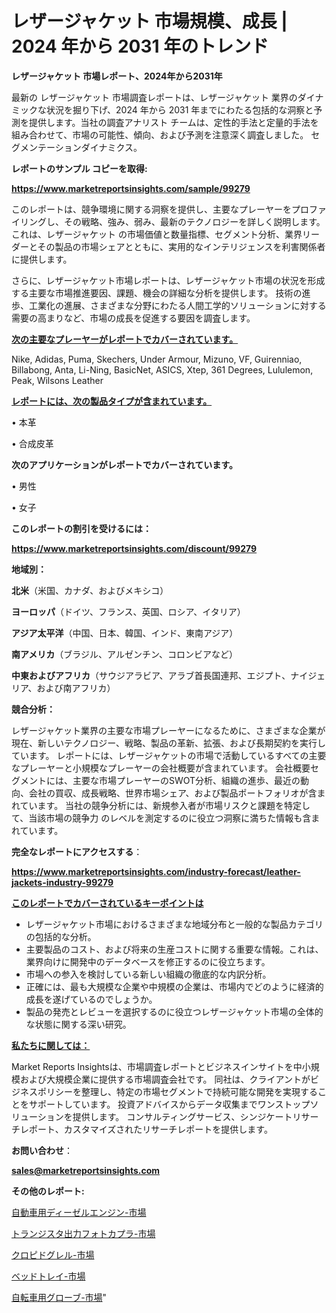 # レザージャケット 市場規模、成長 | 2024 年から 2031 年のトレンド

<strong>レザージャケット 市場レポート、2024年から2031年</strong>

最新の レザージャケット 市場調査レポートは、レザージャケット 業界のダイナミックな状況を掘り下げ、2024 年から 2031 年までにわたる包括的な洞察と予測を提供します。当社の調査アナリスト チームは、定性的手法と定量的手法を組み合わせて、市場の可能性、傾向、および予測を注意深く調査しました。 セグメンテーションダイナミクス。



<strong>レポートのサンプル コピーを取得:</strong> <a href=https://www.marketreportsinsights.com/sample/99279>

<strong><u>https://www.marketreportsinsights.com/sample/99279</u></strong></a>

このレポートは、競争環境に関する洞察を提供し、主要なプレーヤーをプロファイリングし、その戦略、強み、弱み、最新のテクノロジーを詳しく説明します。 これは、レザージャケット の市場価値と数量指標、セグメント分析、業界リーダーとその製品の市場シェアとともに、実用的なインテリジェンスを利害関係者に提供します。

さらに、レザージャケット市場レポートは、レザージャケット市場の状況を形成する主要な市場推進要因、課題、機会の詳細な分析を提供します。 技術の進歩、工業化の進展、さまざまな分野にわたる人間工学的ソリューションに対する需要の高まりなど、市場の成長を促進する要因を調査します。



<strong><u>次の主要なプレーヤーがレポートでカバーされています。</u></strong>

Nike, Adidas, Puma, Skechers, Under Armour, Mizuno, VF, Guirenniao, Billabong, Anta, Li-Ning, BasicNet, ASICS, Xtep, 361 Degrees, Lululemon, Peak, Wilsons Leather



<strong><u><b>レポートには、次の製品タイプが含まれています。</b></u></strong>

• 本革

• 合成皮革



<strong><b>次のアプリケーションがレポートでカバーされています。</b></strong>

• 男性

• 女子



<strong><b>このレポートの割引を受けるには：</b></strong><a href=https://www.marketreportsinsights.com/discount/99279>

<strong><u>https://www.marketreportsinsights.com/discount/99279</u></strong></a>



<strong>地域別：</strong>



<strong>北米</strong>（米国、カナダ、およびメキシコ）



<strong>ヨーロッパ</strong>（ドイツ、フランス、英国、ロシア、イタリア）



<strong>アジア太平洋</strong>（中国、日本、韓国、インド、東南アジア）



<strong>南アメリカ</strong>（ブラジル、アルゼンチン、コロンビアなど）



<strong>中東およびアフリカ</strong>（サウジアラビア、アラブ首長国連邦、エジプト、ナイジェリア、および南アフリカ）



<strong>競合分析：</strong>

レザージャケット業界の主要な市場プレーヤーになるために、さまざまな企業が現在、新しいテクノロジー、戦略、製品の革新、拡張、および長期契約を実行しています。 レポートには、レザージャケットの市場で活動しているすべての主要なプレーヤーと小規模なプレーヤーの会社概要が含まれています。 会社概要セグメントには、主要な市場プレーヤーのSWOT分析、組織の進歩、最近の動向、会社の買収、成長戦略、世界市場シェア、および製品ポートフォリオが含まれています。 当社の競争分析には、新規参入者が市場リスクと課題を特定して、当該市場の競争力 のレベルを測定するのに役立つ洞察に満ちた情報も含まれています。



<strong>完全なレポートにアクセスする</strong>：

<a href=https://www.marketreportsinsights.com/industry-forecast/leather-jackets-industry-99279>

<strong><u>https://www.marketreportsinsights.com/industry-forecast/leather-jackets-industry-99279</u></strong></a>



<strong><u><b>このレポートでカバーされているキーポイントは</b></u></strong>
<ul>
  <li>レザージャケット市場におけるさまざまな地域分布と一般的な製品カテゴリの包括的な分析。</li>
  <li>主要製品のコスト、および将来の生産コストに関する重要な情報。これは、業界向けに開発中のデータベースを修正するのに役立ちます。</li>
  <li>市場への参入を検討している新しい組織の徹底的な内訳分析。</li>
  <li>正確には、最も大規模な企業や中規模の企業は、市場内でどのように経済的成長を遂げているのでしょうか。</li>
  <li>製品の発売とレビューを選択するのに役立つレザージャケット市場の全体的な状態に関する深い研究。</li>
</ul>


<strong><u><b>私たちに関しては：</b></u></strong>

Market Reports Insightsは、市場調査レポートとビジネスインサイトを中小規模および大規模企業に提供する市場調査会社です。 同社は、クライアントがビジネスポリシーを整理し、特定の市場セグメントで持続可能な開発を実現することをサポートしています。 投資アドバイスからデータ収集までワンストップソリューションを提供します。 コンサルティングサービス、シンジケートリサーチレポート、カスタマイズされたリサーチレポートを提供します。



<strong><b>お問い合わせ</b></strong>：

<a href=mailto:sales@marketreportsinsights.com>

<strong><u>sales@marketreportsinsights.com</u></strong></a>



<strong>その他のレポート:</strong>

<a href=https://www.linkedin.com/pulse/自動車用ディーゼルエンジン-市場-2023-新興市場-将来の動向と市場需要-p1kyf/>自動車用ディーゼルエンジン-市場</a>

<a href=https://www.linkedin.com/pulse/トランジスタ出力フォトカプラ-市場-2023-総利益と主要ベンダー-2030-qqnif/>トランジスタ出力フォトカプラ-市場</a>

<a href=https://www.linkedin.com/pulse/クロピドグレル-市場-2023-総合分析と事業成長戦略-2030-consumer-connection-collective-360-jvbcf/>クロピドグレル-市場</a>

<a href=https://www.linkedin.com/pulse/ベッドトレイ-市場-2023-新興市場-将来の動向と市場需要-2030-ylsxf/>ベッドトレイ-市場</a>

<a href=https://www.linkedin.com/pulse/自転車用グローブ-市場-2023-収益と成長ドライバー-2030-analytics-achievers-24-analysis-uttbf/>自転車用グローブ-市場</a>"

